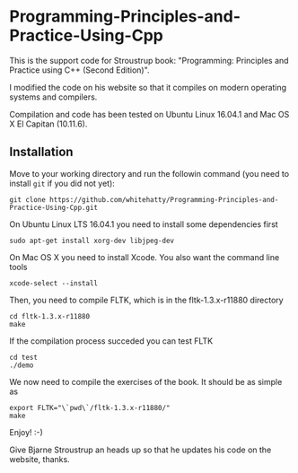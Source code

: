 # Programming-Principles-and-Practice-Using-Cpp
This is the support code for Stroustrup book: "Programming: Principles and Practice using C++ (Second Edition)". 

I modified the code on his website so that it compiles on modern operating systems and compilers.

Compilation and code has been tested on Ubuntu Linux 16.04.1 and Mac OS X El Capitan (10.11.6).

## Installation
Move to your working directory and run the followin command (you need to install `git` if you did not yet):
```
git clone https://github.com/whitehatty/Programming-Principles-and-Practice-Using-Cpp.git
```

On Ubuntu Linux LTS 16.04.1 you need to install some dependencies first
```
sudo apt-get install xorg-dev libjpeg-dev
```

On Mac OS X you need to install Xcode. You also want the command line tools
```
xcode-select --install
```

Then, you need to compile FLTK, which is in the fltk-1.3.x-r11880 directory
```
cd fltk-1.3.x-r11880
make
```
If the compilation process succeded you can test FLTK
```
cd test
./demo
```

We now need to compile the exercises of the book. It should be as simple as
```
export FLTK="\`pwd\`/fltk-1.3.x-r11880/"
make
```

Enjoy! :-)

Give Bjarne Stroustrup an heads up so that he updates his code on the website, thanks. 
